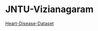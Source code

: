 # JNTU-Vizianagaram


[Heart-Disease-Dataset]('https://raw.githubusercontent.com/AP-State-Skill-Development-Corporation/Datasets/master/Classification/Heart_disease.csv')
